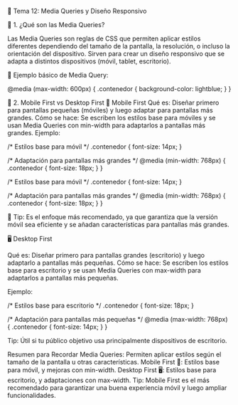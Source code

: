 🌟 Tema 12: Media Queries y Diseño Responsivo

📱 1. ¿Qué son las Media Queries?

Las Media Queries son reglas de CSS que permiten aplicar estilos diferentes dependiendo del tamaño de la pantalla, la resolución, o incluso la orientación del dispositivo. Sirven para crear un diseño responsivo que se adapta a distintos dispositivos (móvil, tablet, escritorio).

🔹 Ejemplo básico de Media Query:

@media (max-width: 600px) {
  .contenedor {
    background-color: lightblue;
  }
}

📱 2. Mobile First vs Desktop First
🌟 Mobile First
Qué es: Diseñar primero para pantallas pequeñas (móviles) y luego adaptar para pantallas más grandes.
Cómo se hace: Se escriben los estilos base para móviles y se usan Media Queries con min-width para adaptarlos a pantallas más grandes.
Ejemplo:

/* Estilos base para móvil */
.contenedor {
  font-size: 14px;
}

/* Adaptación para pantallas más grandes */
@media (min-width: 768px) {
  .contenedor {
    font-size: 18px;
  }
}

/* Estilos base para móvil */
.contenedor {
  font-size: 14px;
}

/* Adaptación para pantallas más grandes */
@media (min-width: 768px) {
  .contenedor {
    font-size: 18px;
  }
}

🔹 Tip: Es el enfoque más recomendado, ya que garantiza que la versión móvil sea eficiente y se añadan características para pantallas más grandes.

🖥️ Desktop First

Qué es: Diseñar primero para pantallas grandes (escritorio) y luego adaptarlo a pantallas más pequeñas.
Cómo se hace: Se escriben los estilos base para escritorio y se usan Media Queries con max-width para adaptarlos a pantallas más pequeñas.

Ejemplo:

/* Estilos base para escritorio */
.contenedor {
  font-size: 18px;
}

/* Adaptación para pantallas más pequeñas */
@media (max-width: 768px) {
  .contenedor {
    font-size: 14px;
  }
}

Tip: Útil si tu público objetivo usa principalmente dispositivos de escritorio.

Resumen para Recordar
Media Queries: Permiten aplicar estilos según el tamaño de la pantalla u otras características.
Mobile First 📱: Estilos base para móvil, y mejoras con min-width.
Desktop First 🖥️: Estilos base para escritorio, y adaptaciones con max-width.
Tip: Mobile First es el más recomendado para garantizar una buena experiencia móvil y luego ampliar funcionalidades.